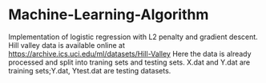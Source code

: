 # Machine-Learning-Algorithm
Implementation of logistic regression with L2 penalty and gradient descent.
Hill valley data is available online at https://archive.ics.uci.edu/ml/datasets/Hill-Valley
Here the data is already processed and split into traning sets and testing sets. 
X.dat and Y.dat are training sets;Y.dat, Ytest.dat are testing datasets.
